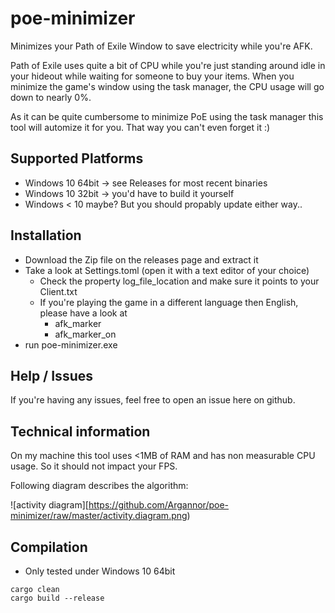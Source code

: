 # poe-minimizer
Minimizes your Path of Exile Window to save electricity while you're AFK.

Path of Exile uses quite a bit of CPU while you're just standing around idle in your hideout while waiting for someone 
to buy your items. When you minimize the game's window using the task manager, the CPU usage will go down to nearly 0%.

As it can be quite cumbersome to minimize PoE using the task manager this tool will automize it for you. That way you
can't even forget it :)

## Supported Platforms

- Windows 10 64bit -> see Releases for most recent binaries
- Windows 10 32bit -> you'd have to build it yourself
- Windows < 10 maybe? But you should propably update either way..

## Installation

- Download the Zip file on the releases page and extract it
- Take a look at Settings.toml (open it with a text editor of your choice)
  - Check the property log_file_location and make sure it points to your Client.txt
  - If you're playing the game in a different language then English, please have a look at
    - afk_marker
    - afk_marker_on
- run poe-minimizer.exe 

## Help / Issues

If you're having any issues, feel free to open an issue here on github.

## Technical information

On my machine this tool uses <1MB of RAM and has non measurable CPU usage. So it should not impact your FPS.
 
Following diagram describes the algorithm:

![activity diagram][https://github.com/Argannor/poe-minimizer/raw/master/activity.diagram.png)

## Compilation

- Only tested under Windows 10 64bit
```
cargo clean 
cargo build --release
```

